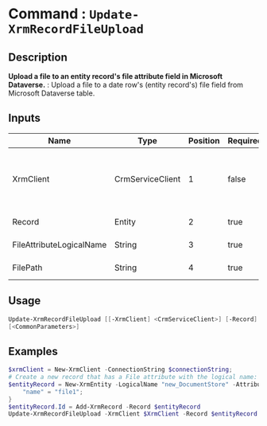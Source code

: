 ﻿# Command : `Update-XrmRecordFileUpload` 

## Description

**Upload a file to an entity record's file attribute field in Microsoft Dataverse.** : Upload a file to a date row's (entity record's) file field from Microsoft Dataverse table.

## Inputs

Name|Type|Position|Required|Default|Description
----|----|--------|--------|-------|-----------
XrmClient|CrmServiceClient|1|false|$Global:XrmClient|Xrm connector initialized to target instance. Use latest one by default. (CrmServiceClient)
Record|Entity|2|true||Record (row) to update.
FileAttributeLogicalName|String|3|true||Entity file attribute name.
FilePath|String|4|true||Path to file on the OS file system.


## Usage

```Powershell 
Update-XrmRecordFileUpload [[-XrmClient] <CrmServiceClient>] [-Record] <Entity> [-FileAttributeLogicalName] <String> [-FilePath] <String> 
[<CommonParameters>]
``` 

## Examples

```Powershell 
$xrmClient = New-XrmClient -ConnectionString $connectionString;
# Create a new record that has a File attribute with the logical name: new_document
$entityRecord = New-XrmEntity -LogicalName "new_DocumentStore" -Attributes @{
    "name" = "file1";
}
$entityRecord.Id = Add-XrmRecord -Record $entityRecord
Update-XrmRecordFileUpload -XrmClient $XrmClient -Record $entityRecord -FileAttributeLogicalName "new_document" -FilePath 'C:\temp\test.docx'
``` 


